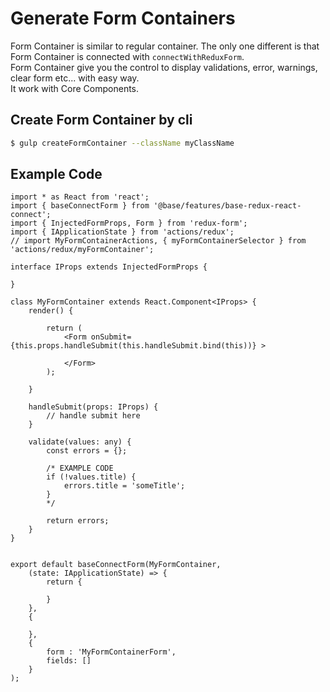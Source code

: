 

# Generate Form Containers

Form Container is similar to regular container. The only one different is that Form Container is connected with `connectWithReduxForm`.<br/>
Form Container give you the control to display validations, error, warnings, clear form etc... with easy way.<br/>
It work with Core Components.<br/>

## Create Form Container by cli

``` sh
$ gulp createFormContainer --className myClassName
```

## Example Code

```JS
import * as React from 'react';
import { baseConnectForm } from '@base/features/base-redux-react-connect';
import { InjectedFormProps, Form } from 'redux-form';
import { IApplicationState } from 'actions/redux';
// import MyFormContainerActions, { myFormContainerSelector } from 'actions/redux/myFormContainer';

interface IProps extends InjectedFormProps {

}

class MyFormContainer extends React.Component<IProps> {
    render() {

        return (
            <Form onSubmit={this.props.handleSubmit(this.handleSubmit.bind(this))} >

            </Form>
        );

    }

    handleSubmit(props: IProps) {
        // handle submit here
    }

    validate(values: any) {
        const errors = {};

        /* EXAMPLE CODE
        if (!values.title) {
            errors.title = 'someTitle';
        }
        */

        return errors;
    }
}


export default baseConnectForm(MyFormContainer,
    (state: IApplicationState) => {
        return {

        }
    },
    {

    },
    {
        form : 'MyFormContainerForm',
        fields: []
    }
);
```